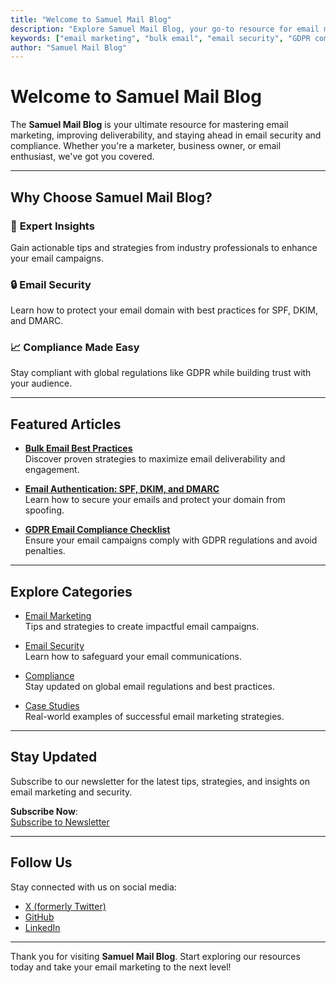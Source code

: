 ```yaml
---
title: "Welcome to Samuel Mail Blog"
description: "Explore Samuel Mail Blog, your go-to resource for email marketing tips, bulk email strategies, and the latest trends in email security and compliance."
keywords: ["email marketing", "bulk email", "email security", "GDPR compliance", "DMARC", "email tips"]
author: "Samuel Mail Blog"
---
```


# Welcome to Samuel Mail Blog

The **Samuel Mail Blog** is your ultimate resource for mastering email marketing, improving deliverability, and staying ahead in email security and compliance. Whether you're a marketer, business owner, or email enthusiast, we've got you covered.

---

## Why Choose Samuel Mail Blog?

### 🚀 **Expert Insights**
Gain actionable tips and strategies from industry professionals to enhance your email campaigns.

### 🔒 **Email Security**
Learn how to protect your email domain with best practices for SPF, DKIM, and DMARC.

### 📈 **Compliance Made Easy**
Stay compliant with global regulations like GDPR while building trust with your audience.

---

## Featured Articles

- **[Bulk Email Best Practices](/blog/advanced/bulk-email-best-practices)**  
  Discover proven strategies to maximize email deliverability and engagement.

- **[Email Authentication: SPF, DKIM, and DMARC](/blog/advanced/email-authentication)**  
  Learn how to secure your emails and protect your domain from spoofing.

- **[GDPR Email Compliance Checklist](/blog/compliance/gdpr-email-rules)**  
  Ensure your email campaigns comply with GDPR regulations and avoid penalties.

---

## Explore Categories

- [Email Marketing](/category/email-marketing)  
  Tips and strategies to create impactful email campaigns.

- [Email Security](/category/email-security)  
  Learn how to safeguard your email communications.

- [Compliance](/category/compliance)  
  Stay updated on global email regulations and best practices.

- [Case Studies](/category/case-studies)  
  Real-world examples of successful email marketing strategies.

---

## Stay Updated

Subscribe to our newsletter for the latest tips, strategies, and insights on email marketing and security.

**Subscribe Now**:  
[Subscribe to Newsletter](/subscribe)

---

## Follow Us

Stay connected with us on social media:

- [X (formerly Twitter)](https://x.com/Realsam0101)  
- [GitHub](https://github.com/omenogor01/documentation/tree/main)  
- [LinkedIn](https://linkedin.com/company/samuelmailblog)

---

Thank you for visiting **Samuel Mail Blog**. Start exploring our resources today and take your email marketing to the next level!